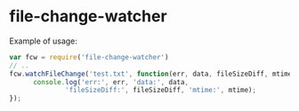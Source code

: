 # file-change-watcher

Example of usage:

```JavaScript
var fcw = require('file-change-watcher')
// ..	
fcw.watchFileChange('test.txt', function(err, data, fileSizeDiff, mtime) {
      console.log('err:', err, 'data:', data,
              'fileSizeDiff:', fileSizeDiff, 'mtime:', mtime);
});
```
